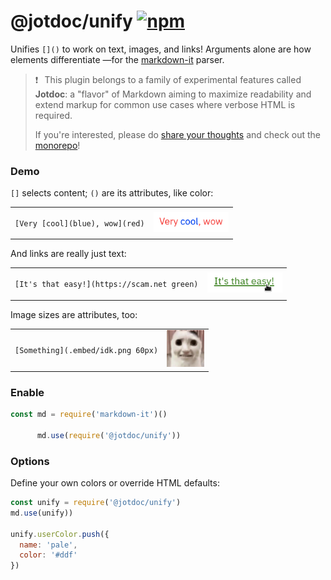 
# @jotdoc/unify  [![npm](https://img.shields.io/npm/v/%40jotdoc%2Funify?style=flat-square&logo=npm&label=%20&labelColor=white&color=%23eef)](https://www.npmjs.com/package/@jotdoc/unify) 

Unifies `[]()` to work on text, images, and links! Arguments alone are how elements differentiate
—for the [markdown-it](https://github.com/markdown-it/markdown-it) parser.


> ❗⠀This plugin belongs to a family of experimental features called **Jotdoc**: a  "flavor" of Markdown aiming to maximize readability and extend markup for common use cases where verbose HTML is required.
>
> If you're interested, please do [share your thoughts](https://github.com/Acumane/jotdoc/discussions) and check out the [monorepo](https://github.com/Acumane/jotdoc)!

### Demo

`[]` selects content; `()` are its attributes, like color:


<table><tr><td>

`[Very [cool](blue), wow](red)`

</td><td >

<img src="../../.embed/unify-0.png" width="120px" style="filter:hue-rotate(-10deg)"/>

</td></tr></table>

And links are really just text:

<table><tr><td>

`[It's that easy!](https://scam.net green)`

</td><td >

<img src="../../.embed/unify-1.png" width="120px"/>
</td></tr></table>

Image sizes are attributes, too:
<table style="width: 100%"><tr><td>

`[Something](.embed/idk.png 60px)`

</td><td >
<img src="../../.embed/idk.jpg" width="60px"/>
</td></tr></table>

### Enable

```js
const md = require('markdown-it')()

      md.use(require('@jotdoc/unify'))
```

### Options
Define your own colors or override HTML defaults:
```js
const unify = require('@jotdoc/unify')
md.use(unify))

unify.userColor.push({
  name: 'pale',
  color: '#ddf'
})
```